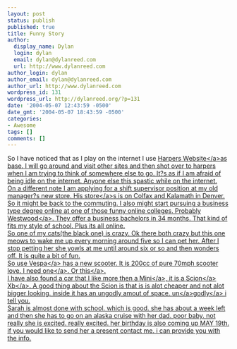 ```yaml
---
layout: post
status: publish
published: true
title: Funny Story
author:
  display_name: Dylan
  login: dylan
  email: dylan@dylanreed.com
  url: http://www.dylanreed.com
author_login: dylan
author_email: dylan@dylanreed.com
author_url: http://www.dylanreed.com
wordpress_id: 131
wordpress_url: http://dylanreed.org/?p=131
date: '2004-05-07 12:43:59 -0500'
date_gmt: '2004-05-07 18:43:59 -0500'
categories:
- Awesome
tags: []
comments: []
---
```

<p>So I have noticed that as I play on the internet I use <a href="http:&#47;&#47;www.nata2.com">Harpers Website<&#47;a>as base. I will go around and visit other sites and then shot over to harpers when I am trying to think of somewhere else to go. It?s as if I am afraid of being idle on the internet. Anyone else this spastic while on the internet.<br />
	On a different note I am applying for a shift supervisor position at my old manager?s new store. His <a href="http:&#47;&#47;www.starbucks.com&#47;retail&#47;locator&#47;MapResults.aspx?a=1&StoreKey=82361&IC_O=39.7400554969393%3a-104.992178940197%3a32%3aDenver%2c+Colorado%2c+United+States&GAD1_O=&GAD2_O=&GAD3_O=Denver%2c+Colorado%2c+United+States&GAD4_O=&radius=50&countryID=244&dataSource=MapPoint.NA">store<&#47;a>s is on Colfax and Kalamath in Denver. So it might be back to the commuting. I also might start pursuing a business type degree online at one of those funny online colleges. Probably <a href="http:&#47;&#47;www.westwoodonline.edu">Westwood<&#47;a>. They offer a business bachelors in 34 months. That kind of fits my style of school. Plus its all online.<br />
	So one of my cats(the black one) is crazy. Ok there both crazy but this one meows to wake me up every morning around five so I can pet her. After I stop petting her she yowls at me until around six or so and then wonders off. It is quite a bit of fun.<br />
	So use <a href="http:&#47;&#47;www.vespa.com">Vespa<&#47;a> has a new scooter. It is 200cc of pure 70mph scooter love. I need <a href="http:&#47;&#47;www.vespausa.com&#47;products&#47;gt.cfm">one<&#47;a>. Or <a href="http:&#47;&#47;www.yamaha-motor.com&#47;products&#47;unitinfo.asp?lid=2&lc=mcy&cid=5&mid=273">this<&#47;a>.<br />
I have also found a car that I like more then a <a href="http:&#47;&#47;www.miniusa.com">Mini<&#47;a>, it is a <a href="http:&#47;&#47;www.scion.com">Scion<&#47;a> <a href="http:&#47;&#47;images.google.com&#47;images?q=scion%20xb&hl=en&lr=&ie=UTF-8&oe=UTF-8&sa=N&tab=wi">Xb<&#47;a>. A good thing about the Scion is that is is alot cheaper and not alot bigger looking. inside it has an ungodly amout of space. <a href="http:&#47;&#47;images.google.com&#47;images?hl=en&lr=&ie=UTF-8&oe=UTF-8&q=satan">un<&#47;a><a href="http:&#47;&#47;images.google.com&#47;images?hl=en&lr=&ie=UTF-8&oe=UTF-8&q=god">godly<&#47;a> i tell you.<br />
Sarah is almost done with school. which is good. she has about a week left and then she has to go on an alaska cruise with her dad. poor baby. not really she is excited. really excited. her birthday is also coming up MAY 19th. if you would like to send her a present contact me. i can provide you with the info.</p>

